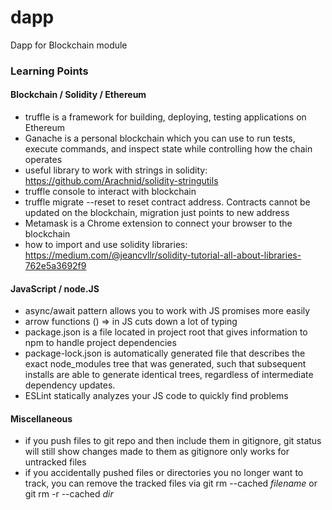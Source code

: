 # dapp
Dapp for Blockchain module

### Learning Points

#### Blockchain / Solidity / Ethereum
* truffle is a framework for building, deploying, testing applications on Ethereum
* Ganache is a personal blockchain which you can use to run tests, execute commands, and inspect state while controlling how the chain operates
* useful library to work with strings in solidity: https://github.com/Arachnid/solidity-stringutils 
* truffle console to interact with blockchain
* truffle migrate --reset to reset contract address. Contracts cannot be updated on the blockchain, migration just points to new address
* Metamask is a Chrome extension to connect your browser to the blockchain
* how to import and use solidity libraries: https://medium.com/@jeancvllr/solidity-tutorial-all-about-libraries-762e5a3692f9 

#### JavaScript / node.JS
* async/await pattern allows you to work with JS promises more easily
* arrow functions () => in JS cuts down a lot of typing
* package.json is a file located in project root that gives information to npm to handle project dependencies
* package-lock.json is automatically generated file that describes the exact node_modules tree that was generated, such that subsequent installs are able to generate identical trees, regardless of intermediate dependency updates.
* ESLint statically analyzes your JS code to quickly find problems

#### Miscellaneous
* if you push files to git repo and then include them in gitignore, git status will still show changes made to them as gitignore only works for untracked files 
* if you accidentally pushed files or directories you no longer want to track, you can remove the tracked files via git rm --cached _filename_ or git rm -r --cached _dir_

